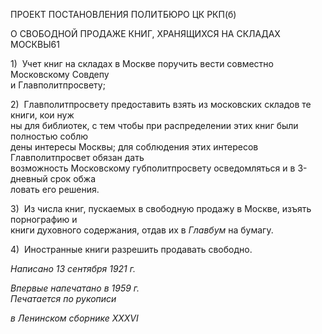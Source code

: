 ПРОЕКТ ПОСТАНОВЛЕНИЯ ПОЛИТБЮРО ЦК РКП(б)

О СВОБОДНОЙ ПРОДАЖЕ КНИГ, ХРАНЯЩИХСЯ НА СКЛАДАХ МОСКВЫ61

1)  Учет книг на складах в Москве поручить вести совместно Московскому Совдепу  
и Главполитпросвету;

2)  Главполитпросвету предоставить взять из московских складов те книги, кои нуж­  
ны для библиотек, с тем чтобы при распределении этих книг были полностью соблю­  
дены интересы Москвы; для соблюдения этих интересов Главполитпросвет обязан дать  
возможность Московскому губполитпросвету осведомляться и в 3-дневный срок обжа­  
ловать его решения.

3)  Из числа книг, пускаемых в свободную продажу в Москве, изъять порнографию и  
книги духовного содержания, отдав их в _Главбум_ на бумагу.

4)  Иностранные книги разрешить продавать свободно.

_Написано 13 сентября 1921 г._

_Впервые напечатано в 1959 г.                                                              Печатается по рукописи_

_в Ленинском сборнике_ _XXXVI_